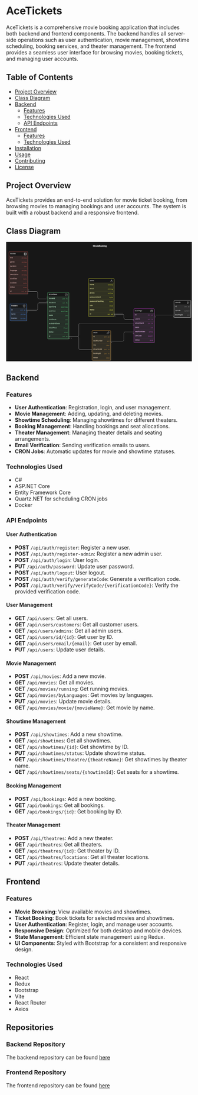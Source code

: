 # AceTickets

AceTickets is a comprehensive movie booking application that includes both backend and frontend components. The backend handles all server-side operations such as user authentication, movie management, showtime scheduling, booking services, and theater management. The frontend provides a seamless user interface for browsing movies, booking tickets, and managing user accounts.

## Table of Contents

- [Project Overview](#project-overview)
- [Class Diagram](#class-diagram)
- [Backend](#backend)
  - [Features](#features)
  - [Technologies Used](#technologies-used)
  - [API Endpoints](#api-endpoints)
- [Frontend](#frontend)
  - [Features](#features-1)
  - [Technologies Used](#technologies-used-1)
- [Installation](#installation)
- [Usage](#usage)
- [Contributing](#contributing)
- [License](#license)

## Project Overview

AceTickets provides an end-to-end solution for movie ticket booking, from browsing movies to managing bookings and user accounts. The system is built with a robust backend and a responsive frontend.

## Class Diagram

![class-diagram](./Files/MovieBookingERD.png)

## Backend

### Features

- **User Authentication**: Registration, login, and user management.
- **Movie Management**: Adding, updating, and deleting movies.
- **Showtime Scheduling**: Managing showtimes for different theaters.
- **Booking Management**: Handling bookings and seat allocations.
- **Theater Management**: Managing theater details and seating arrangements.
- **Email Verification**: Sending verification emails to users.
- **CRON Jobs**: Automatic updates for movie and showtime statuses.

### Technologies Used

- C#
- ASP.NET Core
- Entity Framework Core
- Quartz.NET for scheduling CRON jobs
- Docker

### API Endpoints

#### User Authentication

- **POST** `/api/auth/register`: Register a new user.
- **POST** `/api/auth/register-admin`: Register a new admin user.
- **POST** `/api/auth/login`: User login.
- **PUT** `/api/auth/password`: Update user password.
- **POST** `/api/auth/logout`: User logout.
- **POST** `/api/auth/verify/generateCode`: Generate a verification code.
- **POST** `/api/auth/verify/verifyCode/{verificationCode}`: Verify the provided verification code.

#### User Management

- **GET** `/api/users`: Get all users.
- **GET** `/api/users/customers`: Get all customer users.
- **GET** `/api/users/admins`: Get all admin users.
- **GET** `/api/users/id/{id}`: Get user by ID.
- **GET** `/api/users/email/{email}`: Get user by email.
- **PUT** `/api/users`: Update user details.

#### Movie Management

- **POST** `/api/movies`: Add a new movie.
- **GET** `/api/movies`: Get all movies.
- **GET** `/api/movies/running`: Get running movies.
- **GET** `/api/movies/byLanguages`: Get movies by languages.
- **PUT** `/api/movies`: Update movie details.
- **GET** `/api/movies/movie/{movieName}`: Get movie by name.

#### Showtime Management

- **POST** `/api/showtimes`: Add a new showtime.
- **GET** `/api/showtimes`: Get all showtimes.
- **GET** `/api/showtimes/{id}`: Get showtime by ID.
- **PUT** `/api/showtimes/status`: Update showtime status.
- **GET** `/api/showtimes/theatre/{theatreName}`: Get showtimes by theater name.
- **GET** `/api/showtimes/seats/{showtimeId}`: Get seats for a showtime.

#### Booking Management

- **POST** `/api/bookings`: Add a new booking.
- **GET** `/api/bookings`: Get all bookings.
- **GET** `/api/bookings/{id}`: Get booking by ID.

#### Theater Management

- **POST** `/api/theatres`: Add a new theater.
- **GET** `/api/theatres`: Get all theaters.
- **GET** `/api/theatres/{id}`: Get theater by ID.
- **GET** `/api/theatres/locations`: Get all theater locations.
- **PUT** `/api/theatres`: Update theater details.

## Frontend

### Features

- **Movie Browsing**: View available movies and showtimes.
- **Ticket Booking**: Book tickets for selected movies and showtimes.
- **User Authentication**: Register, login, and manage user accounts.
- **Responsive Design**: Optimized for both desktop and mobile devices.
- **State Management**: Efficient state management using Redux.
- **UI Components**: Styled with Bootstrap for a consistent and responsive design.

### Technologies Used

- React
- Redux
- Bootstrap
- Vite
- React Router
- Axios

## Repositories

### Backend Repository

The backend repository can be found [here](https://github.com/ash0306/AceTickets-Backend)

### Frontend Repository

The frontend repository can be found [here](https://github.com/ash0306/AceTickets-Frontend)